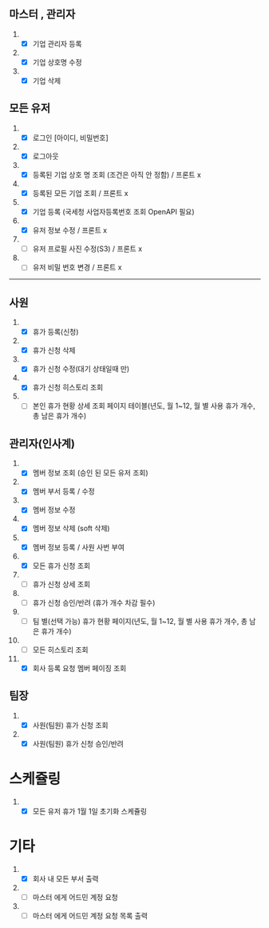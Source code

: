 ## 마스터 , 관리자
1. - [x] 기업 관리자 등록
2. - [x] 기업 상호명 수정 
3. - [x] 기업 삭제 

## 모든 유저 
1. - [x] 로그인 [아이디, 비밀번호]
2. - [x] 로그아웃  
3. - [x] 등록된 기업 상호 명 조회 (조건은 아직 안 정함) / 프론트 x
4. - [x] 등록된 모든 기업 조회 / 프론트 x
5. - [x] 기업 등록 (국세청 사업자등록번호 조회 OpenAPI 필요)
6. - [x] 유저 정보 수정 / 프론트 x
7. - [ ] 유저 프로필 사진 수정(S3) / 프론트 x
8. - [ ] 유저 비밀 번호 변경 / 프론트 x 
-- -- 

## 사원
1. - [x] 휴가 등록(신청) 
2. - [x] 휴가 신청 삭제
3. - [x] 휴가 신청 수정(대기 상태일때 만)
4. - [x] 휴가 신청 히스토리 조회
5. - [ ] 본인 휴가 현황 상세 조회 페이지 테이블(년도, 월 1~12, 월 별 사용 휴가 개수, 총 남은 휴가 개수) 

## 관리자(인사계)
1. - [x] 멤버 정보 조회 (승인 된 모든 유저 조회) 
2. - [x] 멤버 부서 등록 / 수정
3. - [x] 멤버 정보 수정 
4. - [x] 멤버 정보 삭제 (soft 삭제)
5. - [x] 멤버 정보 등록 / 사원 사번 부여  
6. - [x] 모든 휴가 신청 조회 
7. - [ ] 휴가 신청 상세 조회
8. - [ ] 휴가 신청 승인/반려 (휴가 개수 차감 필수)
9. - [ ] 팀 별(선택 가능) 휴가 현황 페이지(년도, 월 1~12, 월 별 사용 휴가 개수, 총 남은 휴가 개수)
10. - [ ] 모든 히스토리 조회 
11. - [x] 회사 등록 요청 멤버 페이징 조회

## 팀장
1. - [x] 사원(팀원) 휴가 신청 조회
2. - [x] 사원(팀원) 휴가 신청 승인/반려

# 스케쥴링
1. - [x] 모든 유저 휴가 1월 1일 초기화 스케쥴링 

# 기타
1. - [x] 회사 내 모든 부서 출력
2. - [ ] 마스터 에게 어드민 계정 요청 
3. - [ ] 마스터 에게 어드민 계정 요청 목록 출력